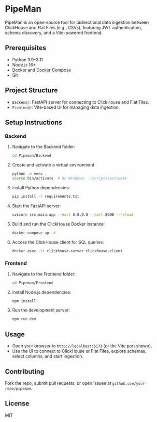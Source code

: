 # PipeMan

PipeMan is an open-source tool for bidirectional data ingestion between ClickHouse and Flat Files (e.g., CSVs), featuring JWT authentication, schema discovery, and a Vite-powered frontend.

## Prerequisites

- Python 3.9–3.11
- Node.js 16+
- Docker and Docker Compose
- Git

## Project Structure

- `Backend/`: FastAPI server for connecting to ClickHouse and Flat Files.
- `Frontend/`: Vite-based UI for managing data ingestion.

## Setup Instructions

### Backend

1. Navigate to the Backend folder:
   ```bash
   cd Pipeman/Backend
   ```

2. Create and activate a virtual environment:
   ```bash
   python -m venv .
   source bin/activate  # On Windows: .\Scripts\activate
   ```

3. Install Python dependencies:
   ```bash
   pip install -r requirements.txt
   ```

4. Start the FastAPI server:
   ```bash
   uvicorn src.main:app --host 0.0.0.0 --port 8000 --reload
   ```

5. Build and run the ClickHouse Docker instance:
   ```bash
   docker-compose up -d
   ```

6. Access the ClickHouse client for SQL queries:
   ```bash
   docker exec -it clickhouse-server clickhouse-client
   ```

### Frontend

1. Navigate to the Frontend folder:
   ```bash
   cd Pipeman/Frontend
   ```

2. Install Node.js dependencies:
   ```bash
   npm install
   ```

3. Run the development server:
   ```bash
   npm run dev
   ```

## Usage

- Open your browser to `http://localhost:5173` (or the Vite port shown).
- Use the UI to connect to ClickHouse or Flat Files, explore schemas, select columns, and start ingestion.

## Contributing

Fork the repo, submit pull requests, or open issues at `github.com/your-repo/pipeman`.

## License

MIT
